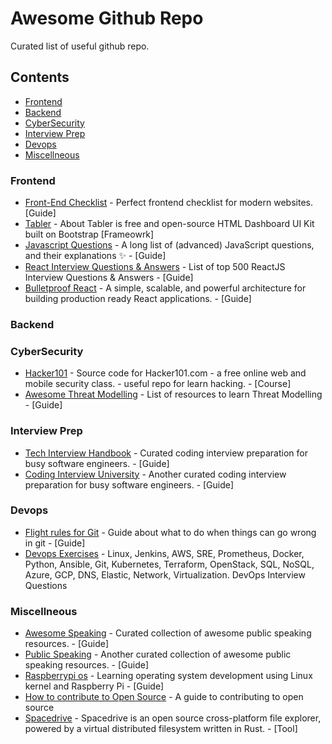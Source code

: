 # Awesome Github Repo

Curated list of useful github repo.

## Contents

- [Frontend](#frontend)
- [Backend](#backend)
- [CyberSecurity](#cybersecurity)
- [Interview Prep](#inteview)
- [Devops](#devops)
- [Miscellneous](#miscellneous)

### Frontend

- [Front-End Checklist](https://github.com/thedaviddias/Front-End-Checklist) - Perfect frontend checklist for modern websites. [Guide]
- [Tabler](https://github.com/tabler/tabler) - About
  Tabler is free and open-source HTML Dashboard UI Kit built on Bootstrap [Frameowrk]
- [Javascript Questions](https://github.com/lydiahallie/javascript-questions) - A long list of (advanced) JavaScript questions, and their explanations ✨ - [Guide]
- [React Interview Questions & Answers](https://github.com/sudheerj/reactjs-interview-questions) - List of top 500 ReactJS Interview Questions & Answers - [Guide]
- [Bulletproof React](https://github.com/alan2207/bulletproof-react) - A simple, scalable, and powerful architecture for building production ready React applications. - [Guide]

### Backend

### CyberSecurity

- [Hacker101](https://github.com/Hacker0x01/hacker101) - Source code for Hacker101.com - a free online web and mobile security class. - useful repo for learn hacking. - [Course]
- [Awesome Threat Modelling](https://github.com/hysnsec/awesome-threat-modelling#fundamentals) - List of resources to learn Threat Modelling - [Guide]

### Interview Prep

- [Tech Interview Handbook](https://github.com/yangshun/tech-interview-handbook) - Curated coding interview preparation for busy software engineers. - [Guide]
- [Coding Interview University](https://github.com/jwasham/coding-interview-university) - Another curated coding interview preparation for busy software engineers. - [Guide]

### Devops

- [Flight rules for Git](https://github.com/k88hudson/git-flight-rules) - Guide about what to do when things can go wrong in git - [Guide]
- [Devops Exercises](https://github.com/bregman-arie/devops-exercises) - Linux, Jenkins, AWS, SRE, Prometheus, Docker, Python, Ansible, Git, Kubernetes, Terraform, OpenStack, SQL, NoSQL, Azure, GCP, DNS, Elastic, Network, Virtualization. DevOps Interview Questions

### Miscellneous

- [Awesome Speaking](https://github.com/matteofigus/awesome-speaking) - Curated collection of awesome public speaking resources. - [Guide]
- [Public Speaking](https://github.com/vmbrasseur/Public_Speaking) - Another curated collection of awesome public speaking resources. - [Guide]
- [Raspberrypi os](https://github.com/s-matyukevich/raspberry-pi-os) - Learning operating system development using Linux kernel and Raspberry Pi - [Guide]
- [How to contribute to Open Source](https://github.com/freeCodeCamp/how-to-contribute-to-open-source) - A guide to contributing to open source
- [Spacedrive](https://github.com/spacedriveapp/spacedrive) - Spacedrive is an open source cross-platform file explorer, powered by a virtual distributed filesystem written in Rust. - [Tool]
